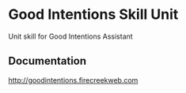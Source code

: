 # Good Intentions Skill Unit

Unit skill for Good Intentions Assistant

## Documentation

http://goodintentions.firecreekweb.com
